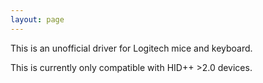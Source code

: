 ```yaml
---
layout: page
---
```

This is an unofficial driver for Logitech mice and keyboard.

This is currently only compatible with HID++ \>2.0 devices.

